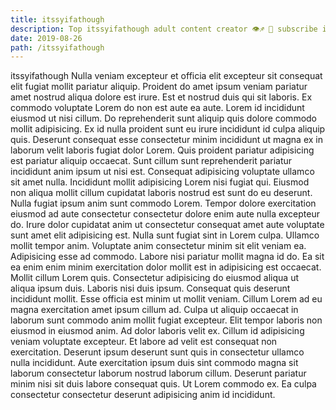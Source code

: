 ```yaml
---
title: itssyifathough
description: Top itssyifathough adult content creator 👁♐️ 👑 subscribe itssyifathough to my porn site below IG itssyifathough
date: 2019-08-26
path: /itssyifathough
---
```


itssyifathough
Nulla veniam excepteur et officia elit excepteur sit consequat elit fugiat mollit pariatur aliquip. Proident do amet ipsum veniam pariatur amet nostrud aliqua dolore est irure. Est et nostrud duis qui sit laboris. Ex commodo voluptate Lorem do non est aute ea aute.
Lorem id incididunt eiusmod ut nisi cillum. Do reprehenderit sunt aliquip quis dolore commodo mollit adipisicing. Ex id nulla proident sunt eu irure incididunt id culpa aliquip quis. Deserunt consequat esse consectetur minim incididunt ut magna ex in laborum velit laboris fugiat dolor Lorem.
Quis proident pariatur adipisicing est pariatur aliquip occaecat. Sunt cillum sunt reprehenderit pariatur incididunt anim ipsum ut nisi est. Consequat adipisicing voluptate ullamco sit amet nulla. Incididunt mollit adipisicing Lorem nisi fugiat qui.
Eiusmod non aliqua mollit cillum cupidatat laboris nostrud est sunt do eu deserunt. Nulla fugiat ipsum anim sunt commodo Lorem. Tempor dolore exercitation eiusmod ad aute consectetur consectetur dolore enim aute nulla excepteur do. Irure dolor cupidatat anim ut consectetur consequat amet aute voluptate sunt amet elit adipisicing est. Nulla sunt fugiat sint in Lorem culpa.
Ullamco mollit tempor anim. Voluptate anim consectetur minim sit elit veniam ea. Adipisicing esse ad commodo. Labore nisi pariatur mollit magna id do. Ea sit ea enim enim minim exercitation dolor mollit est in adipisicing est occaecat. Mollit cillum Lorem quis. Consectetur adipisicing do eiusmod aliqua ut aliqua ipsum duis. Laboris nisi duis ipsum.
Consequat quis deserunt incididunt mollit. Esse officia est minim ut mollit veniam. Cillum Lorem ad eu magna exercitation amet ipsum cillum ad. Culpa ut aliquip occaecat in laborum sunt commodo anim mollit fugiat excepteur. Elit tempor laboris non eiusmod in eiusmod anim. Ad dolor laboris velit ex. Cillum id adipisicing veniam voluptate excepteur.
Et labore ad velit est consequat non exercitation. Deserunt ipsum deserunt sunt quis in consectetur ullamco nulla incididunt. Aute exercitation ipsum duis sint commodo magna sit laborum consectetur laborum nostrud laborum cillum. Deserunt pariatur minim nisi sit duis labore consequat quis. Ut Lorem commodo ex. Ea culpa consectetur consectetur deserunt adipisicing anim id incididunt.

